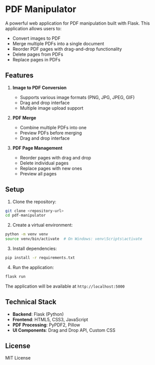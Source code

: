 # PDF Manipulator

A powerful web application for PDF manipulation built with Flask. This application allows users to:
- Convert images to PDF
- Merge multiple PDFs into a single document
- Reorder PDF pages with drag-and-drop functionality
- Delete pages from PDFs
- Replace pages in PDFs

## Features

1. **Image to PDF Conversion**
   - Supports various image formats (PNG, JPG, JPEG, GIF)
   - Drag and drop interface
   - Multiple image upload support

2. **PDF Merge**
   - Combine multiple PDFs into one
   - Preview PDFs before merging
   - Drag and drop interface

3. **PDF Page Management**
   - Reorder pages with drag and drop
   - Delete individual pages
   - Replace pages with new ones
   - Preview all pages

## Setup

1. Clone the repository:
```bash
git clone <repository-url>
cd pdf-manipulator
```

2. Create a virtual environment:
```bash
python -m venv venv
source venv/bin/activate  # On Windows: venv\Scripts\activate
```

3. Install dependencies:
```bash
pip install -r requirements.txt
```

4. Run the application:
```bash
flask run
```

The application will be available at `http://localhost:5000`

## Technical Stack

- **Backend**: Flask (Python)
- **Frontend**: HTML5, CSS3, JavaScript
- **PDF Processing**: PyPDF2, Pillow
- **UI Components**: Drag and Drop API, Custom CSS

## License

MIT License 